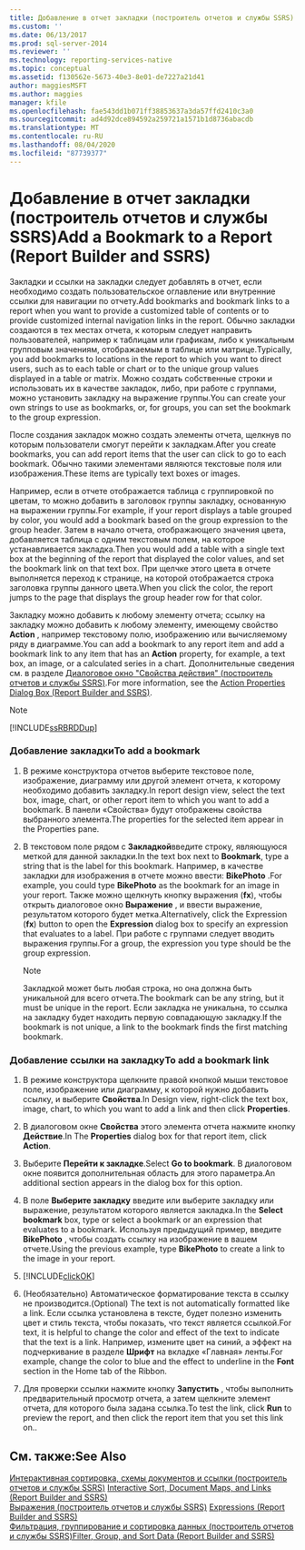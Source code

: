 ```yaml
---
title: Добавление в отчет закладки (построитель отчетов и службы SSRS) | Документы Майкрософт
ms.custom: ''
ms.date: 06/13/2017
ms.prod: sql-server-2014
ms.reviewer: ''
ms.technology: reporting-services-native
ms.topic: conceptual
ms.assetid: f130562e-5673-40e3-8e01-de7227a21d41
author: maggiesMSFT
ms.author: maggies
manager: kfile
ms.openlocfilehash: fae543dd1b071ff38853637a3da57ffd2410c3a0
ms.sourcegitcommit: ad4d92dce894592a259721a1571b1d8736abacdb
ms.translationtype: MT
ms.contentlocale: ru-RU
ms.lasthandoff: 08/04/2020
ms.locfileid: "87739377"
---
```

# <a name="add-a-bookmark-to-a-report-report-builder-and-ssrs"></a><span data-ttu-id="8dd6c-102">Добавление в отчет закладки (построитель отчетов и службы SSRS)</span><span class="sxs-lookup"><span data-stu-id="8dd6c-102">Add a Bookmark to a Report (Report Builder and SSRS)</span></span>
  <span data-ttu-id="8dd6c-103">Закладки и ссылки на закладки следует добавлять в отчет, если необходимо создать пользовательское оглавление или внутренние ссылки для навигации по отчету.</span><span class="sxs-lookup"><span data-stu-id="8dd6c-103">Add bookmarks and bookmark links to a report when you want to provide a customized table of contents or to provide customized internal navigation links in the report.</span></span> <span data-ttu-id="8dd6c-104">Обычно закладки создаются в тех местах отчета, к которым следует направить пользователей, например к таблицам или графикам, либо к уникальным групповым значениям, отображаемым в таблице или матрице.</span><span class="sxs-lookup"><span data-stu-id="8dd6c-104">Typically, you add bookmarks to locations in the report to which you want to direct users, such as to each table or chart or to the unique group values displayed in a table or matrix.</span></span> <span data-ttu-id="8dd6c-105">Можно создать собственные строки и использовать их в качестве закладок, либо, при работе с группами, можно установить закладку на выражение группы.</span><span class="sxs-lookup"><span data-stu-id="8dd6c-105">You can create your own strings to use as bookmarks, or, for groups, you can set the bookmark to the group expression.</span></span>  
  
 <span data-ttu-id="8dd6c-106">После создания закладок можно создать элементы отчета, щелкнув по которым пользователи смогут перейти к закладкам.</span><span class="sxs-lookup"><span data-stu-id="8dd6c-106">After you create bookmarks, you can add report items that the user can click to go to each bookmark.</span></span> <span data-ttu-id="8dd6c-107">Обычно такими элементами являются текстовые поля или изображения.</span><span class="sxs-lookup"><span data-stu-id="8dd6c-107">These items are typically text boxes or images.</span></span>  
  
 <span data-ttu-id="8dd6c-108">Например, если в отчете отображается таблица с группировкой по цветам, то можно добавить в заголовок группы закладку, основанную на выражении группы.</span><span class="sxs-lookup"><span data-stu-id="8dd6c-108">For example, if your report displays a table grouped by color, you would add a bookmark based on the group expression to the group header.</span></span> <span data-ttu-id="8dd6c-109">Затем в начало отчета, отображающего значения цвета, добавляется таблица с одним текстовым полем, на которое устанавливается закладка.</span><span class="sxs-lookup"><span data-stu-id="8dd6c-109">Then you would add a table with a single text box at the beginning of the report that displayed the color values, and set the bookmark link on that text box.</span></span> <span data-ttu-id="8dd6c-110">При щелчке этого цвета в отчете выполняется переход к странице, на которой отображается строка заголовка группы данного цвета.</span><span class="sxs-lookup"><span data-stu-id="8dd6c-110">When you click the color, the report jumps to the page that displays the group header row for that color.</span></span>  
  
 <span data-ttu-id="8dd6c-111">Закладку можно добавить к любому элементу отчета; ссылку на закладку можно добавить к любому элементу, имеющему свойство **Action** , например текстовому полю, изображению или вычисляемому ряду в диаграмме.</span><span class="sxs-lookup"><span data-stu-id="8dd6c-111">You can add a bookmark to any report item and add a bookmark link to any item that has an **Action** property, for example, a text box, an image, or a calculated series in a chart.</span></span> <span data-ttu-id="8dd6c-112">Дополнительные сведения см. в разделе [Диалоговое окно "Свойства действия" (построитель отчетов и службы SSRS)](../action-properties-dialog-box-report-builder-and-ssrs.md).</span><span class="sxs-lookup"><span data-stu-id="8dd6c-112">For more information, see the [Action Properties Dialog Box &#40;Report Builder and SSRS&#41;](../action-properties-dialog-box-report-builder-and-ssrs.md).</span></span>  
  
> [!NOTE]  
>  [!INCLUDE[ssRBRDDup](../../includes/ssrbrddup-md.md)]  
  
### <a name="to-add-a-bookmark"></a><span data-ttu-id="8dd6c-113">Добавление закладки</span><span class="sxs-lookup"><span data-stu-id="8dd6c-113">To add a bookmark</span></span>  
  
1.  <span data-ttu-id="8dd6c-114">В режиме конструктора отчетов выберите текстовое поле, изображение, диаграмму или другой элемент отчета, к которому необходимо добавить закладку.</span><span class="sxs-lookup"><span data-stu-id="8dd6c-114">In report design view, select the text box, image, chart, or other report item to which you want to add a bookmark.</span></span> <span data-ttu-id="8dd6c-115">В панели «Свойства» будут отображены свойства выбранного элемента.</span><span class="sxs-lookup"><span data-stu-id="8dd6c-115">The properties for the selected item appear in the Properties pane.</span></span>  
  
2.  <span data-ttu-id="8dd6c-116">В текстовом поле рядом с **Закладкой**введите строку, являющуюся меткой для данной закладки.</span><span class="sxs-lookup"><span data-stu-id="8dd6c-116">In the text box next to **Bookmark**, type a string that is the label for this bookmark.</span></span> <span data-ttu-id="8dd6c-117">Например, в качестве закладки для изображения в отчете можно ввести: **BikePhoto** .</span><span class="sxs-lookup"><span data-stu-id="8dd6c-117">For example, you could type **BikePhoto** as the bookmark for an image in your report.</span></span> <span data-ttu-id="8dd6c-118">Также можно щелкнуть кнопку выражения (**fx**), чтобы открыть диалоговое окно **Выражение** , и ввести выражение, результатом которого будет метка.</span><span class="sxs-lookup"><span data-stu-id="8dd6c-118">Alternatively, click the Expression (**fx**) button to open the **Expression** dialog box to specify an expression that evaluates to a label.</span></span> <span data-ttu-id="8dd6c-119">При работе с группами следует вводить выражения группы.</span><span class="sxs-lookup"><span data-stu-id="8dd6c-119">For a group, the expression you type should be the group expression.</span></span>  
  
    > [!NOTE]  
    >  <span data-ttu-id="8dd6c-120">Закладкой может быть любая строка, но она должна быть уникальной для всего отчета.</span><span class="sxs-lookup"><span data-stu-id="8dd6c-120">The bookmark can be any string, but it must be unique in the report.</span></span> <span data-ttu-id="8dd6c-121">Если закладка не уникальна, то ссылка на закладку будет находить первую совпадающую закладку.</span><span class="sxs-lookup"><span data-stu-id="8dd6c-121">If the bookmark is not unique, a link to the bookmark finds the first matching bookmark.</span></span>  
  
### <a name="to-add-a-bookmark-link"></a><span data-ttu-id="8dd6c-122">Добавление ссылки на закладку</span><span class="sxs-lookup"><span data-stu-id="8dd6c-122">To add a bookmark link</span></span>  
  
1.  <span data-ttu-id="8dd6c-123">В режиме конструктора щелкните правой кнопкой мыши текстовое поле, изображение или диаграмму, к которой нужно добавить ссылку, и выберите **Свойства**.</span><span class="sxs-lookup"><span data-stu-id="8dd6c-123">In Design view, right-click the text box, image, chart, to which you want to add a link and then click **Properties**.</span></span>  
  
2.  <span data-ttu-id="8dd6c-124">В диалоговом окне **Свойства** этого элемента отчета нажмите кнопку **Действие**.</span><span class="sxs-lookup"><span data-stu-id="8dd6c-124">In The **Properties** dialog box for that report item, click **Action**.</span></span>  
  
3.  <span data-ttu-id="8dd6c-125">Выберите **Перейти к закладке**.</span><span class="sxs-lookup"><span data-stu-id="8dd6c-125">Select **Go to bookmark**.</span></span> <span data-ttu-id="8dd6c-126">В диалоговом окне появится дополнительная область для этого параметра.</span><span class="sxs-lookup"><span data-stu-id="8dd6c-126">An additional section appears in the dialog box for this option.</span></span>  
  
4.  <span data-ttu-id="8dd6c-127">В поле **Выберите закладку** введите или выберите закладку или выражение, результатом которого является закладка.</span><span class="sxs-lookup"><span data-stu-id="8dd6c-127">In the **Select bookmark** box, type or select a bookmark or an expression that evaluates to a bookmark.</span></span> <span data-ttu-id="8dd6c-128">Используя предыдущий пример, введите **BikePhoto** , чтобы создать ссылку на изображение в вашем отчете.</span><span class="sxs-lookup"><span data-stu-id="8dd6c-128">Using the previous example, type **BikePhoto** to create a link to the image in your report.</span></span>  
  
5.  [!INCLUDE[clickOK](../../includes/clickok-md.md)]  
  
6.  <span data-ttu-id="8dd6c-129">(Необязательно) Автоматическое форматирование текста в ссылку не производится.</span><span class="sxs-lookup"><span data-stu-id="8dd6c-129">(Optional) The text is not automatically formatted like a link.</span></span> <span data-ttu-id="8dd6c-130">Если ссылка установлена в тексте, будет полезно изменить цвет и стиль текста, чтобы показать, что текст является ссылкой.</span><span class="sxs-lookup"><span data-stu-id="8dd6c-130">For text, it is helpful to change the color and effect of the text to indicate that the text is a link.</span></span> <span data-ttu-id="8dd6c-131">Например, измените цвет на синий, а эффект на подчеркивание в разделе **Шрифт** на вкладке «Главная» ленты.</span><span class="sxs-lookup"><span data-stu-id="8dd6c-131">For example, change the color to blue and the effect to underline in the **Font** section in the Home tab of the Ribbon.</span></span>  
  
7.  <span data-ttu-id="8dd6c-132">Для проверки ссылки нажмите кнопку **Запустить** , чтобы выполнить предварительный просмотр отчета, а затем щелкните элемент отчета, для которого была задана ссылка.</span><span class="sxs-lookup"><span data-stu-id="8dd6c-132">To test the link, click **Run** to preview the report, and then click the report item that you set this link on..</span></span>  
  
## <a name="see-also"></a><span data-ttu-id="8dd6c-133">См. также:</span><span class="sxs-lookup"><span data-stu-id="8dd6c-133">See Also</span></span>  
 <span data-ttu-id="8dd6c-134">[Интерактивная сортировка, схемы документов и ссылки (построитель отчетов и службы SSRS)](interactive-sort-document-maps-and-links-report-builder-and-ssrs.md) </span><span class="sxs-lookup"><span data-stu-id="8dd6c-134">[Interactive Sort, Document Maps, and Links &#40;Report Builder and SSRS&#41;](interactive-sort-document-maps-and-links-report-builder-and-ssrs.md) </span></span>  
 <span data-ttu-id="8dd6c-135">[Выражения (построитель отчетов и службы SSRS)](expressions-report-builder-and-ssrs.md) </span><span class="sxs-lookup"><span data-stu-id="8dd6c-135">[Expressions &#40;Report Builder and SSRS&#41;](expressions-report-builder-and-ssrs.md) </span></span>  
 [<span data-ttu-id="8dd6c-136">Фильтрация, группирование и сортировка данных (построитель отчетов и службы SSRS)</span><span class="sxs-lookup"><span data-stu-id="8dd6c-136">Filter, Group, and Sort Data &#40;Report Builder and SSRS&#41;</span></span>](filter-group-and-sort-data-report-builder-and-ssrs.md)  
  
  
